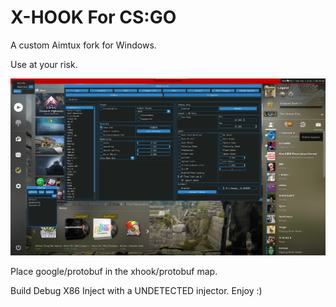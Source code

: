 # X-HOOK For CS:GO

A custom Aimtux fork for Windows.

Use at your risk.

<img src="Image/bg.png">


Place google/protobuf in the xhook/protobuf map.

Build Debug X86 Inject with a UNDETECTED injector. Enjoy :)
